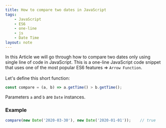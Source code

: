 ```yaml
---
title: How to compare two dates in JavaScript
tags:
    - JavaScript
    - ES6
    - one-line
    - js
    - Date Time
layout: note
---
```




In this Article we will go through how to compare two dates only using single line of code in JavaScript.
This is a one-line JavaScript code snippet that uses one of the most popular ES6 features => `Arrow Function`.
<br/>
<br/>
Let's define this short function:

```js {.wrap}
const compare = (a, b) => a.getTime() > b.getTime();
```
Parameters `a` and `b` are `Date` instances.



### Example

```js {.wrap}
compare(new Date('2020-03-30'), new Date('2020-01-01'));    // true
```